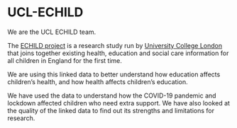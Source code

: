 # UCL-ECHILD

We are the UCL ECHILD team.

The [ECHILD project](https://www.ucl.ac.uk/child-health/research/population-policy-and-practice-research-and-teaching-department/cenb-clinical-20) 
is a research study run by 
[University College London](https://www.ucl.ac.uk/child-health/research/population-policy-and-practice-research-and-teaching-department/cenb) 
that joins together existing health, education and social care information for all children in England for the first time.

We are using this linked data to better understand how education affects children’s health, and how health affects children’s education.
 
We have used the data to understand how the COVID-19 pandemic and lockdown affected children who need extra support. We have also looked 
at the quality of the linked data to find out its strengths and limitations for research.
